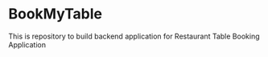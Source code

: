 # BookMyTable
This is repository to build backend application for Restaurant Table Booking Application
